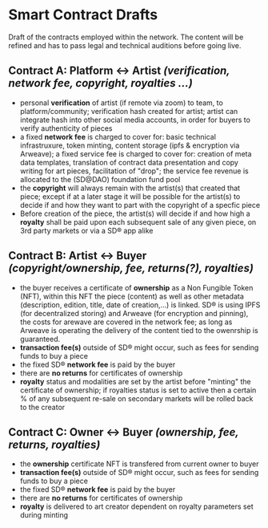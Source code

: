 # Smart Contract Drafts 
Draft of the contracts employed within the network. The content will be refined and has to pass legal and technical auditions before going live.

## Contract A: Platform <-> Artist *(verification, network fee, copyright, royalties ...)*
- personal **verification** of artist (if remote via zoom) to team, to platform/community; verification hash created for artist; artist can integrate hash into other social media accounts, in order for buyers to verify authenticity of pieces
- a fixed **network fee** is charged to cover for: basic technical infrastruxure, token minting, content storage (ipfs & encryption via Arweave); a fixed service fee is charged to cover for: creation of meta data templates, translation of contract data presentation and copy writing for art pieces, facilitation of "drop"; the service fee revenue is allocated to the (SD@DAO) foundation fund pool
- the **copyright** will always remain with the artist(s) that created that piece; except if at a later stage it will be possible for the artist(s) to decide if and how they want to part with the copyright of a specfic piece
- Before creation of the piece, the artist(s) will decide if and how high a **royalty** shall be paid upon each subsequent sale of any given piece, on 3rd party markets or via a SD® app alike


## Contract B: Artist <-> Buyer *(copyright/ownership, fee, returns(?), royalties)*
- the buyer receives a certificate of **ownership** as a Non Fungible Token (NFT), within this NFT the piece (content) as well as other metadata (description, edition, title, date of creation,...) is linked. SD® is using IPFS (for decentralized storing) and Arweave (for encryption and pinning), the costs for arewave are covered in the network fee; as long as Arweave is operating the delivery of the content tied to the owenrship is guaranteed.
- **transaction fee(s)** outside of SD® might occur, such as fees for sending funds to buy a piece
- the fixed SD® **network fee** is paid by the buyer
- there are **no returns** for certificates of ownership
- **royalty** status and modalities are set by the artist before "minting" the certificate of ownership; if royalties status is set to active then a certain % of any subsequent re-sale on secondary markets will be rolled back to the creator

## Contract C: Owner <-> Buyer *(ownership, fee, returns, royalties)*
- the **ownership** certificate NFT is transfered from current owner to buyer
- **transaction fee(s)** outside of SD® might occur, such as fees for sending funds to buy a piece
- the fixed SD® **network fee** is paid by the buyer
- there are **no returns** for certificates of ownership
- **royalty** is delivered to art creator dependent on royalty parameters set during minting
